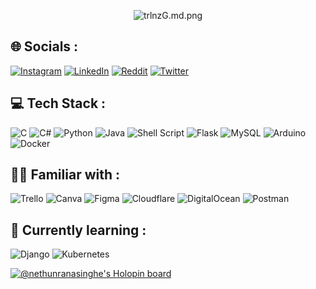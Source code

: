 <div id="top"></div>
<p align="center">
  <img src="https://iili.io/trlnzG.md.png" alt="trlnzG.md.png" border="0"><br>
</p>

## 🌐 Socials :
[![Instagram](https://img.shields.io/badge/Instagram-%23E4405F.svg?logo=Instagram&logoColor=white)](https://instagram.com/nethun._.ranasinghe) [![LinkedIn](https://img.shields.io/badge/LinkedIn-%230077B5.svg?logo=linkedin&logoColor=white)](https://linkedin.com/in/nethun-ranasinghe-4a5ba316a) [![Reddit](https://img.shields.io/badge/Reddit-%23FF4500.svg?logo=Reddit&logoColor=white)](https://reddit.com/user/Black_Demon223) [![Twitter](https://img.shields.io/badge/Twitter-%231DA1F2.svg?logo=Twitter&logoColor=white)](https://twitter.com/@Black_Demon223) 

## 💻 Tech Stack :
![C](https://img.shields.io/badge/c-%2300599C.svg?style=plastic&logo=c&logoColor=white) 
![C#](https://img.shields.io/badge/c%23-%23239120.svg?style=plastic&logo=c-sharp&logoColor=white)
![Python](https://img.shields.io/badge/python-3670A0?style=plastic&logo=python&logoColor=ffdd54)
![Java](https://img.shields.io/badge/java-%23ED8B00.svg?style=plastic&logo=java&logoColor=white)
![Shell Script](https://img.shields.io/badge/shell_script-%23121011.svg?style=plastic&logo=gnu-bash&logoColor=white)
![Flask](https://img.shields.io/badge/flask-%23000.svg?style=plastic&logo=flask&logoColor=white)
![MySQL](https://img.shields.io/badge/mysql-%2300f.svg?style=plastic&logo=mysql&logoColor=white)
![Arduino](https://img.shields.io/badge/-Arduino-00979D?style=plastic&logo=Arduino&logoColor=white)
![Docker](https://img.shields.io/badge/docker-%230db7ed.svg?style=plastic&logo=docker&logoColor=white)

## 🧑‍🎨 Familiar with :
![Trello](https://img.shields.io/badge/Trello-%23026AA7.svg?style=plastic&logo=Trello&logoColor=white)
![Canva](https://img.shields.io/badge/Canva-%2300C4CC.svg?style=plastic&logo=Canva&logoColor=white)
![Figma](https://img.shields.io/badge/figma-%23F24E1E.svg?style=plastic&logo=figma&logoColor=white)
![Cloudflare](https://img.shields.io/badge/Cloudflare-F38020?style=plastic&logo=Cloudflare&logoColor=white)
![DigitalOcean](https://img.shields.io/badge/DigitalOcean-%230167ff.svg?style=plastic&logo=digitalOcean&logoColor=white)
![Postman](https://img.shields.io/badge/Postman-FF6C37?style=plastic&logo=postman&logoColor=white)

## 🏫 Currently learning :
![Django](https://img.shields.io/badge/django-%23092E20.svg?style=plastic&logo=django&logoColor=white)
![Kubernetes](https://img.shields.io/badge/kubernetes-%23326ce5.svg?style=plastic&logo=kubernetes&logoColor=white)

[![@nethunranasinghe's Holopin board](https://holopin.me/nethunranasinghe)](https://holopin.io/@nethunranasinghe)
